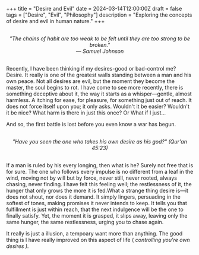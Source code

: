 +++
title = "Desire and Evil"
date = 2024-03-14T12:00:00Z
draft = false
tags = ["Desire", "Evil", "Philosophy"]
description = "Exploring the concepts of desire and evil in human nature."
+++

<div style="text-align: center; font-style: italic; margin: 30px 0;">
"The chains of habit are too weak to be felt until they are too strong to be broken."<br>
— Samuel Johnson
</div>

Recently, I have been thinking if my desires-good or bad-control me? Desire. It really is one of the greatest walls standing between a man and his own peace. Not all desires are evil, but the moment they become the master, the soul begins to rot. I have come to see more recently, there is something deceptive about it, the way it starts as a whisper—gentle, almost harmless. A itching for ease, for pleasure, for something just out of reach. It does not force itself upon you; it only asks. Wouldn't it be easier? Wouldn't it be nice? What harm is there in just this once? Or What if I just...

And so, the first battle is lost before you even know a war has begun.

<div style="text-align: center; font-style: italic; margin: 30px 0;">
"Have you seen the one who takes his own desire as his god?" (Qur'an 45:23)
</div>

If a man is ruled by his every longing, then what is he? Surely not free that is for sure. The one who follows every impulse is no different from a leaf in the wind, moving not by will but by force, never still, never rooted, always chasing, never finding. I have felt this feeling well; the restlessness of it, the hunger that only grows the more it is fed.What a strange thing desire is—it does not shout, nor does it demand. It simply lingers, persuading in the softest of tones, making promises it never intends to keep. It tells you that fulfillment is just within reach, that the next indulgence will be the one to finally satisfy. Yet, the moment it is grasped, it slips away, leaving only the same hunger, the same restlessness, urging you to chase again.

It really is just a illusion, a tempoary want more than anything. The good thing is I have really improved on this aspect of life (<i> controlling you're own desires <i>). 